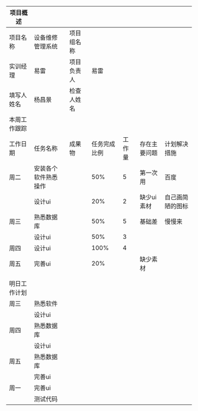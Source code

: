





| 项目概述     |                      |            |              |        |              |                  |
| ------------ | -------------------- | ---------- | ------------ | ------ | ------------ | ---------------- |
| 项目名称     | 设备维修管理系统     | 项目组名称 |              |        |              |                  |
| 实训经理     | 易雷                 | 项目负责人 | 易雷         |        |              |                  |
| 填写人姓名   | 杨昌景               | 检查人姓名 |              |        |              |                  |
| 本周工作跟踪 |                      |            |              |        |              |                  |
| 工作日期     | 任务名称             | 成果物     | 任务完成比例 | 工作量 | 存在主要问题 | 计划解决措施     |
| 周二         | 安装各个软件熟悉操作 |            | 50%          | 5      | 第一次用     | 百度             |
|              | 设计ui               |            | 20%          | 2      | 缺少ui素材   | 自己画简陋的图标 |
| 周三         | 熟悉数据库           |            | 50%          | 5      | 基础差       | 慢慢来           |
|              | 设计ui               |            | 50%          | 3      |              |                  |
| 周四         | 设计ui               |            | 100%         | 4      |              |                  |
| 周五         | 完善ui               |            | 20%          |        | 缺少素材     |                  |
|              |                      |            |              |        |              |                  |
|              |                      |            |              |        |              |                  |
| 明日工作计划 |                      |            |              |        |              |                  |
| 周三         | 熟悉软件             |            |              |        |              |                  |
|              | 设计ui               |            |              |        |              |                  |
| 周四         | 熟悉数据库           |            |              |        |              |                  |
|              | 设计ui               |            |              |        |              |                  |
| 周五         | 熟悉数据库           |            |              |        |              |                  |
|              | 完善ui               |            |              |        |              |                  |
| 周一         | 完善ui               |            |              |        |              |                  |
|              | 测试代码             |            |              |        |              |                  |
